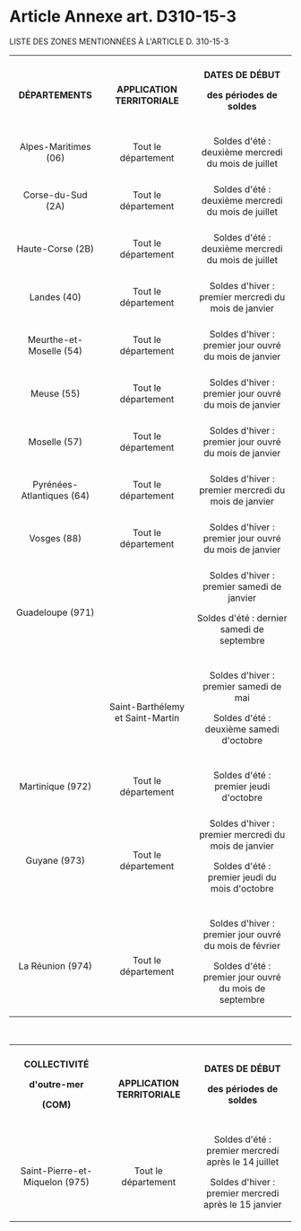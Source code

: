 # Article Annexe art. D310-15-3

LISTE DES ZONES MENTIONNÉES À L'ARTICLE D. 310-15-3

<div align="center">

<div align="center">

<table>
<tbody>
<tr>
<th>
<br/>DÉPARTEMENTS <br/>
</th>
<th>
<br/>APPLICATION TERRITORIALE <br/>
</th>
<th>
<br/>DATES DE DÉBUT <p>des périodes de soldes <br/>
</p>
</th>
</tr>
<tr>
<td align="center">
<br/>Alpes-Maritimes (06) <br/>
</td>
<td align="center">
<br/>Tout le département <br/>
</td>
<td align="center">
<br/>Soldes d'été : deuxième mercredi du mois de juillet <br/>
</td>
</tr>
<tr>
<td align="center">
<br/>Corse-du-Sud (2A) <br/>
</td>
<td align="center">
<br/>Tout le département <br/>
</td>
<td align="center">
<br/>Soldes d'été : deuxième mercredi du mois de juillet <br/>
</td>
</tr>
<tr>
<td align="center">
<br/>Haute-Corse (2B) <br/>
</td>
<td align="center">
<br/>Tout le département <br/>
</td>
<td align="center">
<br/>Soldes d'été : deuxième mercredi du mois de juillet <br/>
</td>
</tr>
<tr>
<td align="center">
<br/>Landes (40) <br/>
</td>
<td align="center">
<br/>Tout le département <br/>
</td>
<td align="center">
<br/>Soldes d'hiver : premier mercredi du mois de janvier <br/>
</td>
</tr>
<tr>
<td align="center">
<br/>Meurthe-et-Moselle (54) <br/>
</td>
<td align="center">
<br/>Tout le département <br/>
</td>
<td align="center">
<br/>Soldes d'hiver : premier jour ouvré du mois de janvier <br/>
</td>
</tr>
<tr>
<td align="center">
<br/>Meuse (55) <br/>
</td>
<td align="center">
<br/>Tout le département <br/>
</td>
<td align="center">
<br/>Soldes d'hiver : premier jour ouvré du mois de janvier <br/>
</td>
</tr>
<tr>
<td align="center">
<br/>Moselle (57) <br/>
</td>
<td align="center">
<br/>Tout le département <br/>
</td>
<td align="center">
<br/>Soldes d'hiver : premier jour ouvré du mois de janvier <br/>
</td>
</tr>
<tr>
<td align="center">
<br/>Pyrénées-Atlantiques (64) <br/>
</td>
<td align="center">
<br/>Tout le département <br/>
</td>
<td align="center">
<br/>Soldes d'hiver : premier mercredi du mois de janvier <br/>
</td>
</tr>
<tr>
<td align="center">
<br/>Vosges (88) <br/>
</td>
<td align="center">
<br/>Tout le département <br/>
</td>
<td align="center">
<br/>Soldes d'hiver : premier jour ouvré du mois de janvier <br/>
</td>
</tr>
<tr>
<td align="center">
<br/>Guadeloupe (971) <br/>
</td>
<td align="center"/>
<td align="center">
<br/>Soldes d'hiver : premier samedi de janvier <p>Soldes d'été : dernier samedi de septembre <br/>
</p>
</td>
</tr>
<tr>
<td align="center"/>
<td align="center">
<br/>Saint-Barthélemy et Saint-Martin <br/>
</td>
<td align="center">
<br/>Soldes d'hiver : premier samedi de mai <p>Soldes d'été : deuxième samedi d'octobre <br/>
</p>
</td>
</tr>
<tr>
<td align="center">
<br/>Martinique (972) <br/>
</td>
<td align="center">
<br/>Tout le département <br/>
</td>
<td align="center">
<br/>Soldes d'été : premier jeudi d'octobre <br/>
</td>
</tr>
<tr>
<td align="center">
<br/>Guyane (973) <br/>
</td>
<td align="center">
<br/>Tout le département <br/>
</td>
<td align="center">
<br/>Soldes d'hiver : premier mercredi du mois de janvier <p>Soldes d'été : premier jeudi du mois d'octobre <br/>
</p>
</td>
</tr>
<tr>
<td align="center">
<br/>La Réunion (974) <br/>
</td>
<td align="center">
<br/>Tout le département <br/>
</td>
<td align="center">
<br/>Soldes d'hiver : premier jour ouvré du mois de février <p>Soldes d'été : premier jour ouvré du mois de septembre <br/>
</p>
</td>
</tr>
</tbody>
</table>
<p>
<br/>
</p>

<table>
<tbody>
<tr>
<th>
<br/>COLLECTIVITÉ <p>d'outre-mer </p>
<p>(COM) <br/>
</p>
</th>
<th>
<br/>APPLICATION TERRITORIALE <br/>
</th>
<th>
<br/>DATES DE DÉBUT <p>des périodes de soldes <br/>
</p>
</th>
</tr>
<tr>
<td align="center">
<br/>Saint-Pierre-et-Miquelon (975) <br/>
</td>
<td align="center">
<br/>Tout le département <br/>
</td>
<td align="center">
<br/>Soldes d'été : premier mercredi après le 14 juillet <p>Soldes d'hiver : premier mercredi après le 15 janvier<br/>
</p>
</td>
</tr>
</tbody>
</table>

<br/>

</div>
<br/>

</div>
